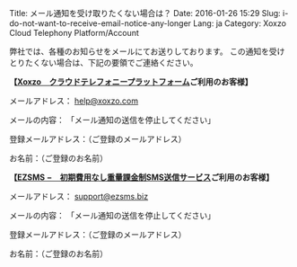 Title: メール通知を受け取りたくない場合は？
Date: 2016-01-26 15:29
Slug: i-do-not-want-to-receive-email-notice-any-longer
Lang: ja
Category: Xoxzo Cloud Telephony Platform/Account

弊社では、各種のお知らせをメールにてお送りしております。
この通知を受けとりたくない場合は、下記の要領でご連絡ください。

**【[Xoxzo　クラウドテレフォニープラットフォーム](https://www.xoxzo.com/ja/)ご利用のお客様】**

メールアドレス： help@xoxzo.com

メールの内容： 「メール通知の送信を停止してください」

登録メールアドレス：（ご登録のメールアドレス）

お名前：（ご登録のお名前）

**【[EZSMS −　初期費用なし重量課金制SMS送信サービス](https://www.ezsms.biz/ja/)ご利用のお客様】**

メールアドレス： support@ezsms.biz

メールの内容： 「メール通知の送信を停止してください」

登録メールアドレス：（ご登録のメールアドレス）

お名前：（ご登録のお名前）